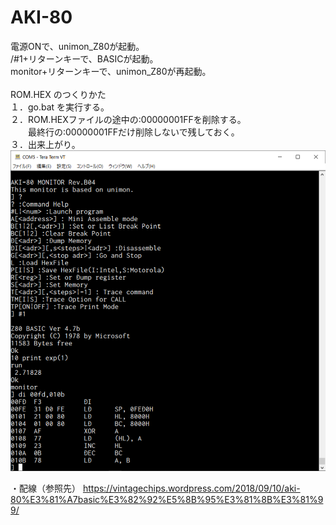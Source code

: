 # AKI-80
電源ONで、unimon_Z80が起動。
\
/#1+リターンキーで、BASICが起動。
\
monitor+リターンキーで、unimon_Z80が再起動。
\
\
ROM.HEX のつくりかた
\
１．go.bat を実行する。
\
２．ROM.HEXファイルの途中の:00000001FFを削除する。
\
　　最終行の:00000001FFだけ削除しないで残しておく。
\
３．出来上がり。
\
![AKI-80, unimon_Z80](https://github.com/kadokuratsuyoshi/retro_computing/blob/main/AKI-80/AKI80mon_RevB04.png)


・配線（参照先）
https://vintagechips.wordpress.com/2018/09/10/aki-80%E3%81%A7basic%E3%82%92%E5%8B%95%E3%81%8B%E3%81%99/
